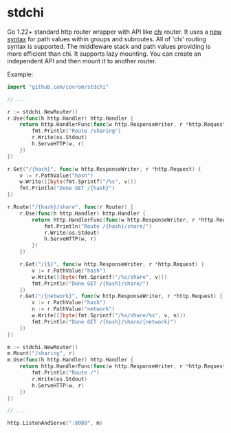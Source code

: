# stdchi
Go 1.22+ standard http router wrapper with API like [chi](https://github.com/go-chi/chi) router.
It uses a [new syntax](https://go.dev/blog/routing-enhancements) for path values ​​within groups and subroutes.
All of 'chi' routing syntax is supported. The middleware stack and path values providing is more efficient than chi.
It supports lazy mounting. You can create an independent API and then mount it to another router. 

Example:

```go
import "github.com/covrom/stdchi"

// ...

r := stdchi.NewRouter()
r.Use(func(h http.Handler) http.Handler {
    return http.HandlerFunc(func(w http.ResponseWriter, r *http.Request) {
        fmt.Println("Route /sharing")
        r.Write(os.Stdout)
        h.ServeHTTP(w, r)
    })
})

r.Get("/{hash}", func(w http.ResponseWriter, r *http.Request) {
    v := r.PathValue("hash")
    w.Write([]byte(fmt.Sprintf("/%s", v)))
    fmt.Println("Done GET /{hash}")
})

r.Route("/{hash}/share", func(r Router) {
    r.Use(func(h http.Handler) http.Handler {
        return http.HandlerFunc(func(w http.ResponseWriter, r *http.Request) {
            fmt.Println("Route /{hash}/share/")
            r.Write(os.Stdout)
            h.ServeHTTP(w, r)
        })
    })

    r.Get("/{$}", func(w http.ResponseWriter, r *http.Request) {
        v := r.PathValue("hash")
        w.Write([]byte(fmt.Sprintf("/%s/share", v)))
        fmt.Println("Done GET /{hash}/share/")
    })
    r.Get("/{network}", func(w http.ResponseWriter, r *http.Request) {
        v := r.PathValue("hash")
        n := r.PathValue("network")
        w.Write([]byte(fmt.Sprintf("/%s/share/%s", v, n)))
        fmt.Println("Done GET /{hash}/share/{network}")
    })
})

m := stdchi.NewRouter()
m.Mount("/sharing", r)
m.Use(func(h http.Handler) http.Handler {
    return http.HandlerFunc(func(w http.ResponseWriter, r *http.Request) {
        fmt.Println("Route /")
        r.Write(os.Stdout)
        h.ServeHTTP(w, r)
    })
})

// ...

http.ListenAndServe(":8080", m)
```
